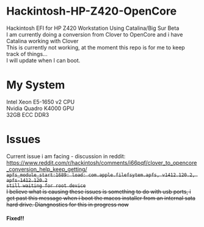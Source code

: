 # Hackintosh-HP-Z420-OpenCore
Hackintosh EFI for HP Z420 Workstation Using Catalina/Big Sur Beta   
I am currently doing a conversion from Clover to OpenCore  and i have Catalina working with Clover  
This is currently not working, at the moment this repo is for me to keep track of things...   
I will update when I can boot.  

# My System
Intel Xeon E5-1650 v2 CPU  
Nvidia Quadro K4000 GPU   
32GB ECC DDR3   

# Issues   
Current issue i am facing - discussion in reddit: https://www.reddit.com/r/hackintosh/comments/i66pqf/clover_to_opencore_conversion_help_keep_getting/     
~~`apfs_module_start:1689: load: com.apple.filefsytem.apfs, v1412.120.2, apfs-1412.120.2`~~    
~~`still waiting for root device`~~   
~~I believe what is causing these issues is something to do with usb ports, i get past this message when i boot the macos installer from an internal sata hard drive. Diangnostics for this in progress now~~
#### Fixed!!
